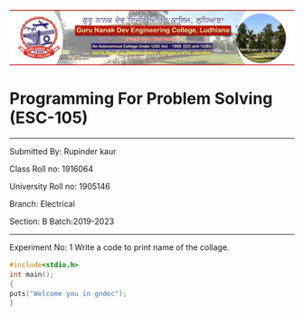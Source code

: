![gne](https://raw.githubusercontent.com/rupinder1300/PPSreport/master/rk.jpg)
# Programming For Problem Solving (ESC-105)
------
Submitted By: Rupinder kaur

Class Roll no: 1916064

University Roll no: 1905146

Branch: Electrical

Section: B
Batch:2019-2023

-------

Experiment No: 1
Write a code to print name of the collage.
```C
#include<stdio.h>
int main();
{
puts("Welcome you in gndec");
}
```

